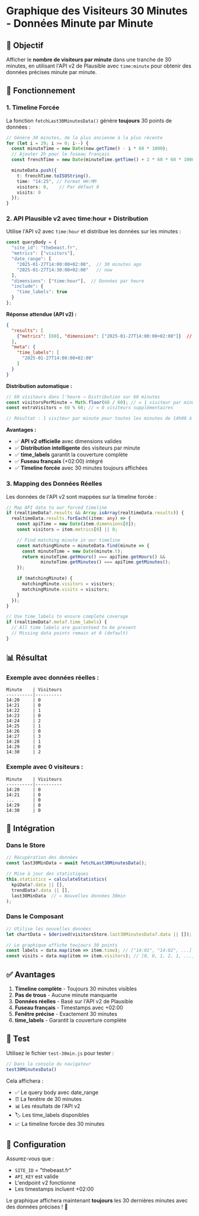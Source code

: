 # Graphique des Visiteurs 30 Minutes - Données Minute par Minute

## 🎯 Objectif

Afficher le **nombre de visiteurs par minute** dans une tranche de 30 minutes, en utilisant l'API v2 de Plausible avec `time:minute` pour obtenir des données précises minute par minute.

## 🔧 Fonctionnement

### 1. Timeline Forcée

La fonction `fetchLast30MinutesData()` génère **toujours** 30 points de données :

```typescript
// Génère 30 minutes, de la plus ancienne à la plus récente
for (let i = 29; i >= 0; i--) {
  const minuteTime = new Date(now.getTime() - i * 60 * 1000);
  // Ajouter 2h pour le fuseau français
  const frenchTime = new Date(minuteTime.getTime() + 2 * 60 * 60 * 1000);

  minuteData.push({
    t: frenchTime.toISOString(),
    time: "14:25", // Format HH:MM
    visitors: 0,    // Par défaut 0
    visits: 0
  });
}
```

### 2. API Plausible v2 avec time:hour + Distribution

Utilise l'API v2 avec `time:hour` et distribue les données sur les minutes :

```typescript
const queryBody = {
  "site_id": "thebeast.fr",
  "metrics": ["visitors"],
  "date_range": [
    "2025-01-27T14:00:00+02:00",  // 30 minutes ago
    "2025-01-27T14:30:00+02:00"   // now
  ],
  "dimensions": ["time:hour"],  // Données par heure
  "include": {
    "time_labels": true
  }
};
```

**Réponse attendue (API v2) :**
```json
{
  "results": [
    {"metrics": [60], "dimensions": ["2025-01-27T14:00:00+02:00"]}  // 60 visiteurs dans l'heure 14h
  ],
  "meta": {
    "time_labels": [
      "2025-01-27T14:00:00+02:00"
    ]
  }
}
```

**Distribution automatique :**
```typescript
// 60 visiteurs dans l'heure → Distribution sur 60 minutes
const visitorsPerMinute = Math.floor(60 / 60); // = 1 visiteur par minute
const extraVisitors = 60 % 60; // = 0 visiteurs supplémentaires

// Résultat : 1 visiteur par minute pour toutes les minutes de 14h00 à 14h59
```

**Avantages :**
- ✅ **API v2 officielle** avec dimensions valides
- ✅ **Distribution intelligente** des visiteurs par minute
- ✅ **time_labels** garantit la couverture complète
- ✅ **Fuseau français** (+02:00) intégré
- ✅ **Timeline forcée** avec 30 minutes toujours affichées

### 3. Mapping des Données Réelles

Les données de l'API v2 sont mappées sur la timeline forcée :

```typescript
// Map API data to our forced timeline
if (realtimeData?.results && Array.isArray(realtimeData.results)) {
  realtimeData.results.forEach((item: any) => {
    const apiTime = new Date(item.dimensions[0]);
    const visitors = item.metrics[0] || 0;

    // Find matching minute in our timeline
    const matchingMinute = minuteData.find(minute => {
      const minuteTime = new Date(minute.t);
      return minuteTime.getHours() === apiTime.getHours() &&
             minuteTime.getMinutes() === apiTime.getMinutes();
    });

    if (matchingMinute) {
      matchingMinute.visitors = visitors;
      matchingMinute.visits = visitors;
    }
  });
}

// Use time_labels to ensure complete coverage
if (realtimeData?.meta?.time_labels) {
  // All time labels are guaranteed to be present
  // Missing data points remain at 0 (default)
}
```

## 📊 Résultat

### Exemple avec données réelles :
```
Minute    | Visiteurs
----------|----------
14:20     | 0
14:21     | 0
14:22     | 1
14:23     | 0
14:24     | 2
14:25     | 1
14:26     | 0
14:27     | 3
14:28     | 1
14:29     | 0
14:30     | 2
```

### Exemple avec 0 visiteurs :
```
Minute    | Visiteurs
----------|----------
14:20     | 0
14:21     | 0
...       | 0
14:29     | 0
14:30     | 0
```

## 🔄 Intégration

### Dans le Store
```typescript
// Récupération des données
const last30MinData = await fetchLast30MinutesData();

// Mise à jour des statistiques
this.statistics = calculateStatistics(
  kpiData?.data || [],
  trendData?.data || [],
  last30MinData  // ← Nouvelles données 30min
);
```

### Dans le Composant
```typescript
// Utilise les nouvelles données
let chartData = $derived(visitorsStore.last30MinutesData?.data || []);

// Le graphique affiche toujours 30 points
const labels = data.map(item => item.time); // ["14:01", "14:02", ...]
const visits = data.map(item => item.visitors); // [0, 0, 1, 2, 1, ...]
```

## ✅ Avantages

1. **Timeline complète** - Toujours 30 minutes visibles
2. **Pas de trous** - Aucune minute manquante
3. **Données réelles** - Basé sur l'API v2 de Plausible
4. **Fuseau français** - Timestamps avec +02:00
5. **Fenêtre précise** - Exactement 30 minutes
6. **time_labels** - Garantit la couverture complète

## 🧪 Test

Utilisez le fichier `test-30min.js` pour tester :

```javascript
// Dans la console du navigateur
test30MinutesData()
```

Cela affichera :
- ✅ Le query body avec date_range
- ⏰ La fenêtre de 30 minutes
- 📊 Les résultats de l'API v2
- 🏷️ Les time_labels disponibles
- 📈 La timeline forcée des 30 minutes

## 🔧 Configuration

Assurez-vous que :
- `SITE_ID` = "thebeast.fr"
- `API_KEY` est valide
- L'endpoint v2 fonctionne
- Les timestamps incluent +02:00

Le graphique affichera maintenant **toujours** les 30 dernières minutes avec des données précises ! 🎉

